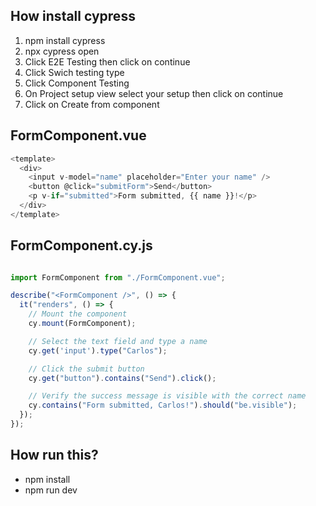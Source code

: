 ## How install cypress
1. npm install cypress
2. npx cypress open
3. Click E2E Testing then click on continue
4. Click Swich testing type
5. Click Component Testing
6. On Project setup view select your setup then click on continue
7. Click on Create from component 

##  FormComponent.vue
```javascript
<template>
  <div>
    <input v-model="name" placeholder="Enter your name" />
    <button @click="submitForm">Send</button>
    <p v-if="submitted">Form submitted, {{ name }}!</p>
  </div>
</template>
```

## FormComponent.cy.js
```javascript

import FormComponent from "./FormComponent.vue";

describe("<FormComponent />", () => {
  it("renders", () => {
    // Mount the component
    cy.mount(FormComponent);

    // Select the text field and type a name
    cy.get('input').type("Carlos");

    // Click the submit button
    cy.get("button").contains("Send").click();

    // Verify the success message is visible with the correct name
    cy.contains("Form submitted, Carlos!").should("be.visible");
  });
});
```

## How run this?
- npm install
- npm run dev